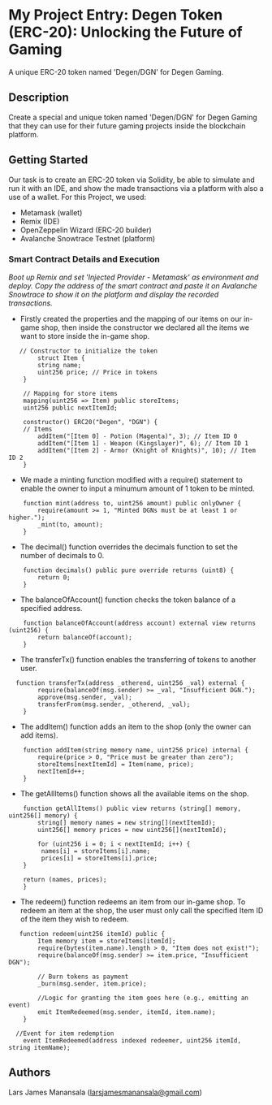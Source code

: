 # My Project Entry: Degen Token (ERC-20): Unlocking the Future of Gaming
A unique ERC-20 token named 'Degen/DGN' for Degen Gaming. 

## Description
Create a special and unique token named 'Degen/DGN' for Degen Gaming that they can use for their future gaming projects inside the blockchain platform.

## Getting Started
Our task is to create an ERC-20 token via Solidity, be able to simulate and run it with an IDE, and show the made transactions via a platform with also a use of a wallet.
For this Project, we used:
- Metamask (wallet)
- Remix (IDE)
- OpenZeppelin Wizard (ERC-20 builder)
- Avalanche Snowtrace Testnet (platform)

### Smart Contract Details and Execution
*Boot up Remix and set 'Injected Provider - Metamask' as environment and deploy. Copy the address of the smart contract and paste it on Avalanche Snowtrace to show it on the platform and display the recorded transactions.*

- Firstly created the properties and the mapping of our items on our in-game shop, then inside the constructor we declared all the items we want to store inside the in-game shop.
```
   // Constructor to initialize the token
        struct Item {
        string name;
        uint256 price; // Price in tokens
    }

    // Mapping for store items
    mapping(uint256 => Item) public storeItems;
    uint256 public nextItemId;

    constructor() ERC20("Degen", "DGN") {
    // Items
        addItem("[Item 0] - Potion (Magenta)", 3); // Item ID 0
        addItem("[Item 1] - Weapon (Kingslayer)", 6); // Item ID 1
        addItem("[Item 2] - Armor (Knight of Knights)", 10); // Item ID 2
    }
```
- We made a minting function modified with a require() statement to enable the owner to input a minumum amount of 1 token to be minted.
```
    function mint(address to, uint256 amount) public onlyOwner {
        require(amount >= 1, "Minted DGNs must be at least 1 or higher.");
        _mint(to, amount);
    }
```
- The decimal() function overrides the decimals function to set the number of decimals to 0.
```
    function decimals() public pure override returns (uint8) {
        return 0;
    }
```
- The balanceOfAccount() function checks the token balance of a specified address.
```
    function balanceOfAccount(address account) external view returns (uint256) {
        return balanceOf(account);
    }
```
- The transferTx() function enables the transferring of tokens to another user.
```
  function transferTx(address _otherend, uint256 _val) external {
        require(balanceOf(msg.sender) >= _val, "Insufficient DGN.");
        approve(msg.sender, _val);
        transferFrom(msg.sender, _otherend, _val);
    }
```
- The addItem() function adds an item to the shop (only the owner can add items).
```
    function addItem(string memory name, uint256 price) internal {
        require(price > 0, "Price must be greater than zero");
        storeItems[nextItemId] = Item(name, price);
        nextItemId++;
    }
```
- The getAllItems() function shows all the available items on the shop.
```
    function getAllItems() public view returns (string[] memory, uint256[] memory) {
        string[] memory names = new string[](nextItemId);
        uint256[] memory prices = new uint256[](nextItemId);

        for (uint256 i = 0; i < nextItemId; i++) {
         names[i] = storeItems[i].name;
         prices[i] = storeItems[i].price;
    }

    return (names, prices);
    }
```
- The redeem() function redeems an item from our in-game shop. To redeem an item at the shop, the user must only call the specified Item ID of the item they wish to redeem.
```
   function redeem(uint256 itemId) public {
        Item memory item = storeItems[itemId];
        require(bytes(item.name).length > 0, "Item does not exist!");
        require(balanceOf(msg.sender) >= item.price, "Insufficient DGN");

        // Burn tokens as payment
        _burn(msg.sender, item.price);

        //Logic for granting the item goes here (e.g., emitting an event)
        emit ItemRedeemed(msg.sender, itemId, item.name);
    }

  //Event for item redemption
    event ItemRedeemed(address indexed redeemer, uint256 itemId, string itemName);
```

## Authors
Lars James Manansala (larsjamesmanansala@gmail.com)
